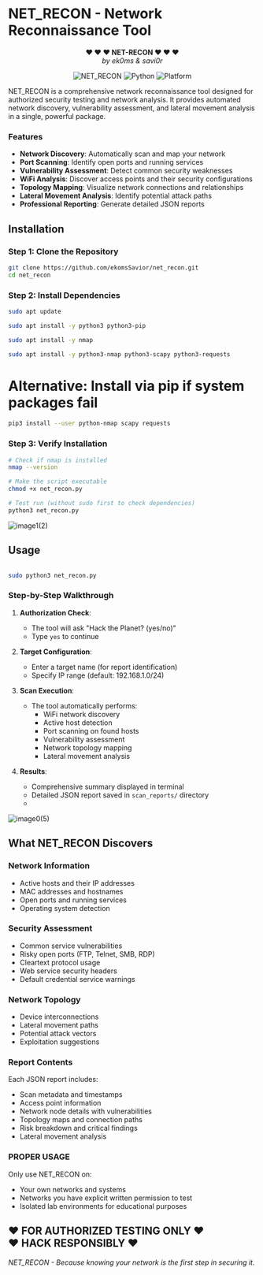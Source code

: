 # NET_RECON - Network Reconnaissance Tool

<div align="center">

**❤ ❤ ❤ NET-RECON ❤ ❤ ❤**  
*by ek0ms & savi0r*

![NET_RECON](https://img.shields.io/badge/NET_RECON-v1.0-red)
![Python](https://img.shields.io/badge/Python-3.6+-blue)
![Platform](https://img.shields.io/badge/Platform-Kali%20Linux-purple)

</div>

NET_RECON is a comprehensive network reconnaissance tool designed for authorized security testing and network analysis. It provides automated network discovery, vulnerability assessment, and lateral movement analysis in a single, powerful package.

### Features

- **Network Discovery**: Automatically scan and map your network
- **Port Scanning**: Identify open ports and running services  
- **Vulnerability Assessment**: Detect common security weaknesses
- **WiFi Analysis**: Discover access points and their security configurations
- **Topology Mapping**: Visualize network connections and relationships
- **Lateral Movement Analysis**: Identify potential attack paths
- **Professional Reporting**: Generate detailed JSON reports

##  Installation 

### Step 1: Clone the Repository

```bash
git clone https://github.com/ekomsSavior/net_recon.git
cd net_recon
```

### Step 2: Install Dependencies 

```bash
sudo apt update

sudo apt install -y python3 python3-pip

sudo apt install -y nmap

sudo apt install -y python3-nmap python3-scapy python3-requests

```
# Alternative: Install via pip if system packages fail

```bash
pip3 install --user python-nmap scapy requests
```

### Step 3: Verify Installation

```bash
# Check if nmap is installed
nmap --version

# Make the script executable
chmod +x net_recon.py

# Test run (without sudo first to check dependencies)
python3 net_recon.py
```

![image1(2)](https://github.com/user-attachments/assets/f50d8e37-9dab-4d0e-ad45-a3c3357d7a72)

## Usage

```bash

sudo python3 net_recon.py
```

### Step-by-Step Walkthrough

1. **Authorization Check**: 
   - The tool will ask "Hack the Planet? (yes/no)"
   - Type `yes` to continue

2. **Target Configuration**:
   - Enter a target name (for report identification)
   - Specify IP range (default: 192.168.1.0/24)

3. **Scan Execution**:
   - The tool automatically performs:
     - WiFi network discovery
     - Active host detection
     - Port scanning on found hosts
     - Vulnerability assessment
     - Network topology mapping
     - Lateral movement analysis

4. **Results**:
   - Comprehensive summary displayed in terminal
   - Detailed JSON report saved in `scan_reports/` directory
   - 
![image0(5)](https://github.com/user-attachments/assets/0d7454d4-7fc6-4e7c-bf93-f19e73885785)

## What NET_RECON Discovers

### Network Information
- Active hosts and their IP addresses
- MAC addresses and hostnames
- Open ports and running services
- Operating system detection

### Security Assessment
- Common service vulnerabilities
- Risky open ports (FTP, Telnet, SMB, RDP)
- Cleartext protocol usage
- Web service security headers
- Default credential service warnings

### Network Topology
- Device interconnections
- Lateral movement paths
- Potential attack vectors
- Exploitation suggestions


### Report Contents
Each JSON report includes:
- Scan metadata and timestamps
- Access point information
- Network node details with vulnerabilities
- Topology maps and connection paths
- Risk breakdown and critical findings
- Lateral movement analysis


###  PROPER USAGE

Only use NET_RECON on:
- Your own networks and systems
- Networks you have explicit written permission to test
- Isolated lab environments for educational purposes

**❤ FOR AUTHORIZED TESTING ONLY ❤**   
**❤ HACK RESPONSIBLY ❤**
---

*NET_RECON - Because knowing your network is the first step in securing it.* 

